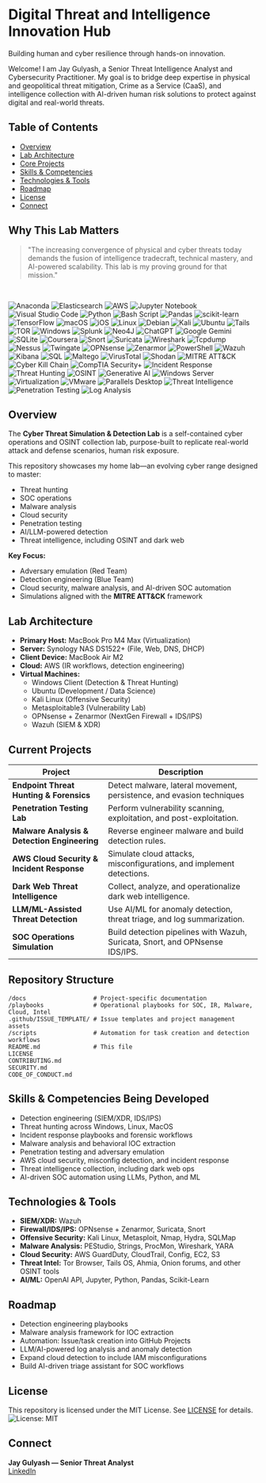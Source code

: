 #  Digital Threat and Intelligence Innovation Hub
Building human and cyber resilience through hands-on innovation.

Welcome! I am Jay Gulyash, a Senior Threat Intelligence Analyst and Cybersecurity Practitioner. My goal is to bridge deep expertise in physical and geopolitical threat mitigation, Crime as a Service (CaaS), and intelligence collection with AI-driven human risk solutions to protect against digital and real-world threats.

## Table of Contents
- [Overview](#-overview)
- [Lab Architecture](#-lab-architecture)
- [Core Projects](#-core-projects)
- [Skills & Competencies](#-skills--competencies-developed)
- [Technologies & Tools](#-technologies--tools)
- [Roadmap](#-roadmap)
- [License](#-license)
- [Connect](#-connect)

## Why This Lab Matters
> "The increasing convergence of physical and cyber threats today demands the fusion of intelligence tradecraft, technical mastery, and AI-powered scalability. This lab is my proving ground for that mission."
<br>

![Anaconda](https://img.shields.io/badge/Anaconda-%2344A833.svg?style=for-the-badge&logo=anaconda&logoColor=white)
![Elasticsearch](https://img.shields.io/badge/elasticsearch-%230377CC.svg?style=for-the-badge&logo=elasticsearch&logoColor=white)
![AWS](https://img.shields.io/badge/AWS-%23FF9900.svg?style=for-the-badge&logo=amazon-aws&logoColor=white)
![Jupyter Notebook](https://img.shields.io/badge/jupyter-%23FA0F00.svg?style=for-the-badge&logo=jupyter&logoColor=white)
![Visual Studio Code](https://img.shields.io/badge/Visual%20Studio%20Code-0078d7.svg?style=for-the-badge&logo=visual-studio-code&logoColor=white)
![Python](https://img.shields.io/badge/python-3670A0?style=for-the-badge&logo=python&logoColor=ffdd54)
![Bash Script](https://img.shields.io/badge/bash_script-%23121011.svg?style=for-the-badge&logo=gnu-bash&logoColor=white)
![Pandas](https://img.shields.io/badge/pandas-%23150458.svg?style=for-the-badge&logo=pandas&logoColor=white)
![scikit-learn](https://img.shields.io/badge/scikit--learn-%23F7931E.svg?style=for-the-badge&logo=scikit-learn&logoColor=white)
![TensorFlow](https://img.shields.io/badge/TensorFlow-%23FF6F00.svg?style=for-the-badge&logo=TensorFlow&logoColor=white)
![macOS](https://img.shields.io/badge/mac%20os-000000?style=for-the-badge&logo=macos&logoColor=F0F0F0)
![iOS](https://img.shields.io/badge/iOS-000000?style=for-the-badge&logo=ios&logoColor=white)
![Linux](https://img.shields.io/badge/Linux-FCC624?style=for-the-badge&logo=linux&logoColor=black)
![Debian](https://img.shields.io/badge/Debian-D70A53?style=for-the-badge&logo=debian&logoColor=white)
![Kali](https://img.shields.io/badge/Kali-268BEE?style=for-the-badge&logo=kalilinux&logoColor=white)
![Ubuntu](https://img.shields.io/badge/Ubuntu-E95420?style=for-the-badge&logo=ubuntu&logoColor=white)
![Tails](https://img.shields.io/badge/Tails%20-56347C?&style=for-the-badge&logo=tails&logoColor=white)
![TOR](https://img.shields.io/badge/tor-%237E4798.svg?style=for-the-badge&logo=tor-project&logoColor=white)
![Windows](https://img.shields.io/badge/Windows-0078D6?style=for-the-badge&logo=windows&logoColor=white)
![Splunk](https://img.shields.io/badge/splunk-%23000000.svg?style=for-the-badge&logo=splunk&logoColor=white)
![Neo4J](https://img.shields.io/badge/Neo4j-008CC1?style=for-the-badge&logo=neo4j&logoColor=white)
![ChatGPT](https://img.shields.io/badge/chatGPT-74aa9c?style=for-the-badge&logo=openai&logoColor=white)
![Google Gemini](https://img.shields.io/badge/google%20gemini-8E75B2?style=for-the-badge&logo=google%20gemini&logoColor=white)
![SQLite](https://img.shields.io/badge/sqlite-%2307405e.svg?style=for-the-badge&logo=sqlite&logoColor=white)
![Coursera](https://img.shields.io/badge/Coursera-%230056D2.svg?style=for-the-badge&logo=Coursera&logoColor=white)
![Snort](https://img.shields.io/badge/Snort-253D76?style=for-the-badge&logo=snort&logoColor=white)
![Suricata](https://img.shields.io/badge/Suricata-FF3300?style=for-the-badge&logo=suricata&logoColor=white)
![Wireshark](https://img.shields.io/badge/Wireshark-1679A7?style=for-the-badge&logo=wireshark&logoColor=white)
![Tcpdump](https://img.shields.io/badge/tcpdump-65B901?style=for-the-badge&logo=tcpdump&logoColor=white)
![Nessus](https://img.shields.io/badge/Nessus-000000?style=for-the-badge&logo=tenable&logoColor=white)
![Twingate](https://img.shields.io/badge/Twingate-0078D4?style=for-the-badge&logo=twingate&logoColor=white)
![OPNsense](https://img.shields.io/badge/OPNsense-A3370E?style=for-the-badge&logo=opnsense&logoColor=white)
![Zenarmor](https://img.shields.io/badge/Zenarmor-3498DB?style=for-the-badge&logoColor=white)
![PowerShell](https://img.shields.io/badge/PowerShell-5391FE?style=for-the-badge&logo=powershell&logoColor=white)
![Wazuh](https://img.shields.io/badge/Wazuh-000000?style=for-the-badge&logo=wazuh&logoColor=white)
![Kibana](https://img.shields.io/badge/Kibana-%23005571.svg?style=for-the-badge&logo=kibana&logoColor=white)
![SQL](https://img.shields.io/badge/SQL-025E8C?style=for-the-badge&logo=sql&logoColor=white)
![Maltego](https://img.shields.io/badge/Maltego-3E8F59?style=for-the-badge&logo=maltego&logoColor=white)
![VirusTotal](https://img.shields.io/badge/VirusTotal-4285F4?style=for-the-badge&logo=virustotal&logoColor=white)
![Shodan](https://img.shields.io/badge/Shodan-FF7F27?style=for-the-badge&logo=shodan&logoColor=white)
![MITRE ATT&CK](https://img.shields.io/badge/MITRE%20ATT%26CK-AA0000?style=for-the-badge&logo=mitre&logoColor=white)
![Cyber Kill Chain](https://img.shields.io/badge/Cyber%20Kill%20Chain-004A7F?style=for-the-badge&logoColor=white)
![CompTIA Security+](https://img.shields.io/badge/CompTIA%20Security%2B-FF0000?style=for-the-badge&logo=comptia&logoColor=white)
![Incident Response](https://img.shields.io/badge/Incident%20Response-0078D4?style=for-the-badge&logoColor=white)
![Threat Hunting](https://img.shields.io/badge/Threat%20Hunting-FF5733?style=for-the-badge&logoColor=white)
![OSINT](https://img.shields.io/badge/OSINT-F5A623?style=for-the-badge&logo=osint&logoColor=white)
![Generative AI](https://img.shields.io/badge/Generative%20AI-5F4B8B?style=for-the-badge&logo=openai&logoColor=white)
![Windows Server](https://img.shields.io/badge/Windows%20Server-0078D4?style=for-the-badge&logo=windows&logoColor=white)
![Virtualization](https://img.shields.io/badge/Virtualization-21759B?style=for-the-badge&logoColor=white)
![VMware](https://img.shields.io/badge/VMware-607D8B?style=for-the-badge&logo=vmware&logoColor=white)
![Parallels Desktop](https://img.shields.io/badge/Parallels%20Desktop-EA3D2F?style=for-the-badge&logo=parallels&logoColor=white)
![Threat Intelligence](https://img.shields.io/badge/Threat%20Intelligence-4CAF50?style=for-the-badge&logoColor=white)
![Penetration Testing](https://img.shields.io/badge/Penetration%20Testing-323332?style=for-the-badge&logoColor=white)
![Log Analysis](https://img.shields.io/badge/Log%20Analysis-orange?style=for-the-badge&logoColor=white)

<!-- Hidden images until I can find more and balance out the white space....<img src="https://cdn.jsdelivr.net/gh/devicons/devicon/icons/python/python-original.svg" alt="Python" width="40" height="40"/> <img src="https://nmap.org/images/nmap-logo-256x256.png" alt="Nmap" width="40" height="40"/> <img src="https://upload.wikimedia.org/wikipedia/commons/0/04/ChatGPT_logo.svg" alt="ChatGPT" width="40" height="40"/> <img src="https://cdn.jsdelivr.net/gh/devicons/devicon/icons/jupyter/jupyter-original.svg" alt="Jupyter" width="40" height="40"/> <img src="https://cdn.jsdelivr.net/gh/devicons/devicon/icons/scikitlearn/scikitlearn-original.svg" alt="scikit-learn" width="40" height="40"/> <img src="https://cdn.jsdelivr.net/gh/devicons/devicon/icons/pandas/pandas-original.svg" alt="Pandas" width="40" height="40"/> <img src="https://cdn.jsdelivr.net/gh/devicons/devicon/icons/python/python-original.svg" alt="Python" width="40" height="40"/> <img src="https://cdn.jsdelivr.net/gh/devicons/devicon/icons/bash/bash-original.svg" alt="Bash" width="40" height="40"/> <img src="https://cdn.jsdelivr.net/gh/devicons/devicon/icons/postgresql/postgresql-original.svg" alt="SQL" width="40" height="40"/> -->

## Overview
The **Cyber Threat Simulation & Detection Lab** is a self-contained cyber operations and OSINT collection lab, purpose-built to replicate real-world attack and defense scenarios, human risk exposure.

This repository showcases my home lab—an evolving cyber range designed to master:
- Threat hunting
- SOC operations
- Malware analysis
- Cloud security
- Penetration testing
- AI/LLM-powered detection
- Threat intelligence, including OSINT and dark web

**Key Focus:**
- Adversary emulation (Red Team)
- Detection engineering (Blue Team)
- Cloud security, malware analysis, and AI-driven SOC automation
- Simulations aligned with the **MITRE ATT&CK** framework

## Lab Architecture
- **Primary Host:** MacBook Pro M4 Max (Virtualization)
- **Server:** Synology NAS DS1522+ (File, Web, DNS, DHCP)
- **Client Device:** MacBook Air M2
- **Cloud:** AWS (IR workflows, detection engineering)
- **Virtual Machines:**
  - Windows Client (Detection & Threat Hunting)
  - Ubuntu (Development / Data Science)
  - Kali Linux (Offensive Security)
  - Metasploitable3 (Vulnerability Lab)
  - OPNsense + Zenarmor (NextGen Firewall + IDS/IPS)
  - Wazuh (SIEM & XDR)

## Current Projects
| Project                                  | Description                                                                 |
|-------------------------------------------|-----------------------------------------------------------------------------|
| **Endpoint Threat Hunting & Forensics**   | Detect malware, lateral movement, persistence, and evasion techniques       |
| **Penetration Testing Lab**               | Perform vulnerability scanning, exploitation, and post-exploitation.       |
| **Malware Analysis & Detection Engineering** | Reverse engineer malware and build detection rules.                     |
| **AWS Cloud Security & Incident Response**| Simulate cloud attacks, misconfigurations, and implement detections.       |
| **Dark Web Threat Intelligence**          | Collect, analyze, and operationalize dark web intelligence.                |
| **LLM/ML-Assisted Threat Detection**      | Use AI/ML for anomaly detection, threat triage, and log summarization.     |
| **SOC Operations Simulation**             | Build detection pipelines with Wazuh, Suricata, Snort, and OPNsense IDS/IPS.|

## Repository Structure
```
/docs                   # Project-specific documentation
/playbooks              # Operational playbooks for SOC, IR, Malware, Cloud, Intel
.github/ISSUE_TEMPLATE/ # Issue templates and project management assets
/scripts                # Automation for task creation and detection workflows
README.md               # This file
LICENSE
CONTRIBUTING.md
SECURITY.md
CODE_OF_CONDUCT.md
```

## Skills & Competencies Being Developed
- Detection engineering (SIEM/XDR, IDS/IPS)
- Threat hunting across Windows, Linux, MacOS
- Incident response playbooks and forensic workflows
- Malware analysis and behavioral IOC extraction
- Penetration testing and adversary emulation
- AWS cloud security, misconfig detection, and incident response
- Threat intelligence collection, including dark web ops
- AI-driven SOC automation using LLMs, Python, and ML

## Technologies & Tools
- **SIEM/XDR:** Wazuh
- **Firewall/IDS/IPS:** OPNsense + Zenarmor, Suricata, Snort
- **Offensive Security:** Kali Linux, Metasploit, Nmap, Hydra, SQLMap
- **Malware Analysis:** PEStudio, Strings, ProcMon, Wireshark, YARA
- **Cloud Security:** AWS GuardDuty, CloudTrail, Config, EC2, S3
- **Threat Intel:** Tor Browser, Tails OS, Ahmia, Onion forums, and other OSINT tools
- **AI/ML:** OpenAI API, Jupyter, Python, Pandas, Scikit-Learn

## Roadmap
- Detection engineering playbooks
- Malware analysis framework for IOC extraction
- Automation: Issue/task creation into GitHub Projects
- LLM/AI-powered log analysis and anomaly detection
- Expand cloud detection to include IAM misconfigurations
- Build AI-driven triage assistant for SOC workflows
<!--- Publish in-depth case studies to [FuryWrenLabs.io](https://furywrenlabs.io)-->

## License
This repository is licensed under the MIT License. See [LICENSE](./LICENSE) for details. ![License: MIT](https://img.shields.io/badge/License-MIT-yellow.svg)

## Connect
**Jay Gulyash — Senior Threat Analyst**   
[LinkedIn](https://www.linkedin.com/in/jay-gulyash-750489207)
<!--[FuryWrenLabs.io](https://furywrenlabs.io)-->
